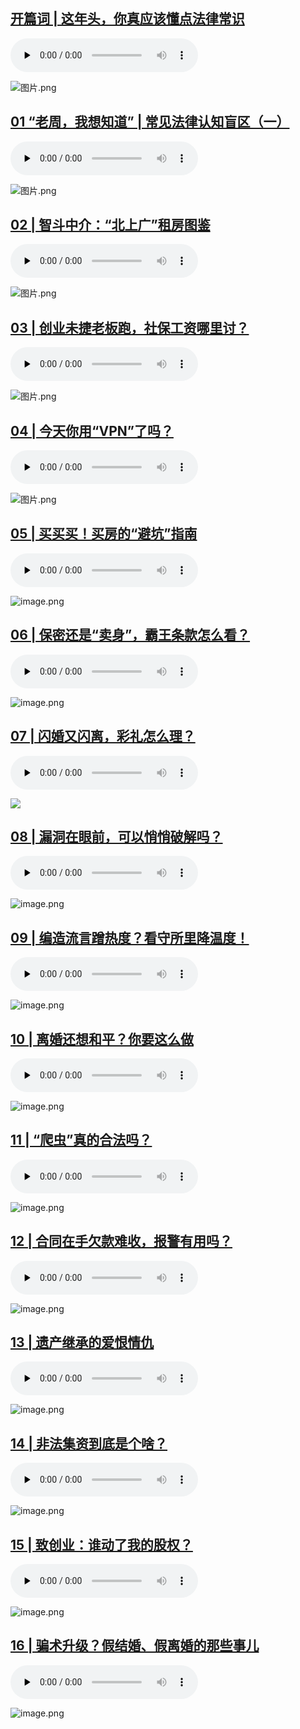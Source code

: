 
## [开篇词 | 这年头，你真应该懂点法律常识](https://res001.geekbang.org/resource/audio/36/47/3680a35a61e9bb3cca4ea6918d964647.mp3)

<audio id="audio" controls="" preload="none">
      <source id="mp3" src="https://res001.geekbang.org/resource/audio/36/47/3680a35a61e9bb3cca4ea6918d964647.mp3">
      </audio>

![图片.png](https://upload-images.jianshu.io/upload_images/14424898-601c205f7cbe065d.png?imageMogr2/auto-orient/strip%7CimageView2/2/w/1240)

## [01 “老周，我想知道” | 常见法律认知盲区（一）](https://res001.geekbang.org/resource/audio/ce/79/cea35933682e26eb89e73f4e6d086779.mp3)

<audio id="audio" controls="" preload="none">
      <source id="mp3" src="https://res001.geekbang.org/resource/audio/ce/79/cea35933682e26eb89e73f4e6d086779.mp3">
      </audio>

![图片.png](https://upload-images.jianshu.io/upload_images/14424898-1c9b7c741d0180b5.png?imageMogr2/auto-orient/strip%7CimageView2/2/w/1240)


## [02 | 智斗中介：“北上广”租房图鉴](https://res001.geekbang.org/resource/audio/75/d2/759ac5b64eb6e2ca6fe1e6019dd672d2.mp3)

<audio id="audio" controls="" preload="none">
      <source id="mp3" src="https://res001.geekbang.org/resource/audio/75/d2/759ac5b64eb6e2ca6fe1e6019dd672d2.mp3">
      </audio>

![图片.png](https://upload-images.jianshu.io/upload_images/14424898-82692d8a88101d84.png?imageMogr2/auto-orient/strip%7CimageView2/2/w/1240)


## [03 | 创业未捷老板跑，社保工资哪里讨？](https://res001.geekbang.org/resource/audio/68/12/689e24a88e2c9f7e1f32c631dc531512.mp3)

<audio id="audio" controls="" preload="none">
      <source id="mp3" src="https://res001.geekbang.org/resource/audio/68/12/689e24a88e2c9f7e1f32c631dc531512.mp3">
      </audio>

![图片.png](https://upload-images.jianshu.io/upload_images/14424898-b216482e4d38ceae.png?imageMogr2/auto-orient/strip%7CimageView2/2/w/1240)


## [04 | 今天你用“VPN”了吗？](https://res001.geekbang.org/resource/audio/fc/bf/fce20ffe54ede3e9c8ff5d67428b17bf.mp3)

<audio id="audio" controls="" preload="none">
      <source id="mp3" src="https://res001.geekbang.org/resource/audio/fc/bf/fce20ffe54ede3e9c8ff5d67428b17bf.mp3">
      </audio>

![图片.png](https://upload-images.jianshu.io/upload_images/14424898-c4e100a8d543fe67.png?imageMogr2/auto-orient/strip%7CimageView2/2/w/1240)


## [05 | 买买买！买房的“避坑”指南](https://res001.geekbang.org/resource/audio/23/6e/23376faf869cfb96f34e1cf0a5f1226e.mp3)

<audio id="audio" controls="" preload="none">
      <source id="mp3" src="https://res001.geekbang.org/resource/audio/23/6e/23376faf869cfb96f34e1cf0a5f1226e.mp3">
      </audio>

![image.png](https://upload-images.jianshu.io/upload_images/14424898-632a1f5567d7193a.png?imageMogr2/auto-orient/strip%7CimageView2/2/w/1240)

## [06 | 保密还是“卖身”，霸王条款怎么看？](https://res001.geekbang.org/resource/audio/52/4c/528640ca774d4fb0233b6037bf03744c.mp3)

<audio id="audio" controls="" preload="none">
      <source id="mp3" src="https://res001.geekbang.org/resource/audio/52/4c/528640ca774d4fb0233b6037bf03744c.mp3">
      </audio>

![image.png](https://upload-images.jianshu.io/upload_images/14424898-fdd24a3a482e9324.png?imageMogr2/auto-orient/strip%7CimageView2/2/w/1240)

## [07 | 闪婚又闪离，彩礼怎么理？](https://res001.geekbang.org/resource/audio/4e/87/4e311d0342f4b027db1413af19a5cb87.mp3)

<audio id="audio" controls="" preload="none">
      <source id="mp3" src="https://res001.geekbang.org/resource/audio/4e/87/4e311d0342f4b027db1413af19a5cb87.mp3">
      </audio>

![](https://upload-images.jianshu.io/upload_images/14424898-599794039b2dcd3a.png?imageMogr2/auto-orient/strip%7CimageView2/2/w/1240)

## [08 | 漏洞在眼前，可以悄悄破解吗？](https://res001.geekbang.org/resource/audio/2b/c6/2b43ccda4531e340187e9849df9584c6.mp3)

<audio id="audio" controls="" preload="none">
      <source id="mp3" src="https://res001.geekbang.org/resource/audio/2b/c6/2b43ccda4531e340187e9849df9584c6.mp3">
      </audio>

![image.png](https://upload-images.jianshu.io/upload_images/14424898-f9e6ceb20118c4ec.png?imageMogr2/auto-orient/strip%7CimageView2/2/w/1240)

## [09 | 编造流言蹭热度？看守所里降温度！](https://res001.geekbang.org/resource/audio/2e/f4/2eb8e67c957c28445c3c80f75ca9ebf4.mp3)

<audio id="audio" controls="" preload="none">
      <source id="mp3" src="https://res001.geekbang.org/resource/audio/2e/f4/2eb8e67c957c28445c3c80f75ca9ebf4.mp3">
      </audio>

![image.png](https://upload-images.jianshu.io/upload_images/14424898-d9fde918dd200d73.png?imageMogr2/auto-orient/strip%7CimageView2/2/w/1240)

## [10 | 离婚还想和平？你要这么做](https://res001.geekbang.org/resource/audio/f7/98/f7da891491dda4c559218e1b58958198.mp3)

<audio id="audio" controls="" preload="none">
      <source id="mp3" src="https://res001.geekbang.org/resource/audio/f7/98/f7da891491dda4c559218e1b58958198.mp3">
      </audio>

![image.png](https://upload-images.jianshu.io/upload_images/14424898-e47c35d8dc36743a.png?imageMogr2/auto-orient/strip%7CimageView2/2/w/1240)

## [11 | “爬虫”真的合法吗？](https://res001.geekbang.org/resource/audio/c6/e0/c65f064c26ae7c7dca4df59eced683e0.mp3)

<audio id="audio" controls="" preload="none">
      <source id="mp3" src="https://res001.geekbang.org/resource/audio/c6/e0/c65f064c26ae7c7dca4df59eced683e0.mp3">
      </audio>

![image.png](https://upload-images.jianshu.io/upload_images/14424898-9c5756e0e9eeaf52.png?imageMogr2/auto-orient/strip%7CimageView2/2/w/1240)


## [12 | 合同在手欠款难收，报警有用吗？](https://res001.geekbang.org/resource/audio/af/0e/afff68434aa256ef3c1892a06b38580e.mp3)

<audio id="audio" controls="" preload="none">
      <source id="mp3" src="https://res001.geekbang.org/resource/audio/af/0e/afff68434aa256ef3c1892a06b38580e.mp3">
      </audio>

![image.png](https://upload-images.jianshu.io/upload_images/14424898-a35c6ede4ca63f94.png?imageMogr2/auto-orient/strip%7CimageView2/2/w/1240)


## [13 | 遗产继承的爱恨情仇](https://res001.geekbang.org/resource/audio/cd/79/cd60a6b592ac7c253094d0d9151dca79.mp3)

<audio id="audio" controls="" preload="none">
      <source id="mp3" src="https://res001.geekbang.org/resource/audio/cd/79/cd60a6b592ac7c253094d0d9151dca79.mp3">
      </audio>

![image.png](https://upload-images.jianshu.io/upload_images/14424898-77e051ec2e441988.png?imageMogr2/auto-orient/strip%7CimageView2/2/w/1240)


## [14 | 非法集资到底是个啥？](https://res001.geekbang.org/resource/audio/21/9b/215e0acbd82a3a39aadc3a08f79a6f9b.mp3)

<audio id="audio" controls="" preload="none">
      <source id="mp3" src="https://res001.geekbang.org/resource/audio/21/9b/215e0acbd82a3a39aadc3a08f79a6f9b.mp3">
      </audio>

![image.png](https://upload-images.jianshu.io/upload_images/14424898-f48864a5b496ed4b.png?imageMogr2/auto-orient/strip%7CimageView2/2/w/1240)


## [15 | 致创业：谁动了我的股权？](https://res001.geekbang.org/resource/audio/ba/2a/ba58bcfa24a0c7618b67bc95f5c9e12a.mp3)

<audio id="audio" controls="" preload="none">
      <source id="mp3" src="https://res001.geekbang.org/resource/audio/ba/2a/ba58bcfa24a0c7618b67bc95f5c9e12a.mp3">
      </audio>

![image.png](https://upload-images.jianshu.io/upload_images/14424898-9eae2174452edb3b.png?imageMogr2/auto-orient/strip%7CimageView2/2/w/1240)

## [16 | 骗术升级？假结婚、假离婚的那些事儿](https://res001.geekbang.org/resource/audio/a9/46/a9485886ab304bf7193dc62cde801646.mp3)

<audio id="audio" controls="" preload="none">
      <source id="mp3" src="https://res001.geekbang.org/resource/audio/a9/46/a9485886ab304bf7193dc62cde801646.mp3">
      </audio>

![image.png](https://upload-images.jianshu.io/upload_images/14424898-973b3f8d4b00ad8c.png?imageMogr2/auto-orient/strip%7CimageView2/2/w/1240)


